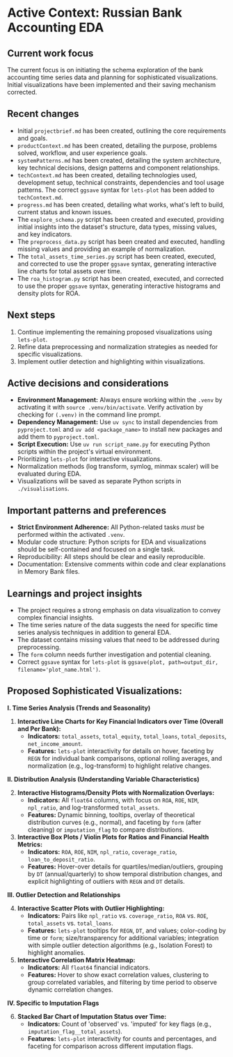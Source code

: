 # Active Context: Russian Bank Accounting EDA

## Current work focus
The current focus is on initiating the schema exploration of the bank accounting time series data and planning for sophisticated visualizations. Initial visualizations have been implemented and their saving mechanism corrected.

## Recent changes
- Initial `projectbrief.md` has been created, outlining the core requirements and goals.
- `productContext.md` has been created, detailing the purpose, problems solved, workflow, and user experience goals.
- `systemPatterns.md` has been created, detailing the system architecture, key technical decisions, design patterns and component relationships.
- `techContext.md` has been created, detailing technologies used, development setup, technical constraints, dependencies and tool usage patterns. The correct `ggsave` syntax for `lets-plot` has been added to `techContext.md`.
- `progress.md` has been created, detailing what works, what's left to build, current status and known issues.
- The `explore_schema.py` script has been created and executed, providing initial insights into the dataset's structure, data types, missing values, and key indicators.
- The `preprocess_data.py` script has been created and executed, handling missing values and providing an example of normalization.
- The `total_assets_time_series.py` script has been created, executed, and corrected to use the proper `ggsave` syntax, generating interactive line charts for total assets over time.
- The `roa_histogram.py` script has been created, executed, and corrected to use the proper `ggsave` syntax, generating interactive histograms and density plots for ROA.

## Next steps
1. Continue implementing the remaining proposed visualizations using `lets-plot`.
2. Refine data preprocessing and normalization strategies as needed for specific visualizations.
3. Implement outlier detection and highlighting within visualizations.

## Active decisions and considerations
- **Environment Management:** Always ensure working within the `.venv` by activating it with `source .venv/bin/activate`. Verify activation by checking for `(.venv)` in the command line prompt.
- **Dependency Management:** Use `uv sync` to install dependencies from `pyproject.toml` and `uv add <package_name>` to install new packages and add them to `pyproject.toml`.
- **Script Execution:** Use `uv run script_name.py` for executing Python scripts within the project's virtual environment.
- Prioritizing `lets-plot` for interactive visualizations.
- Normalization methods (log transform, symlog, minmax scaler) will be evaluated during EDA.
- Visualizations will be saved as separate Python scripts in `./visualisations`.

## Important patterns and preferences
- **Strict Environment Adherence:** All Python-related tasks *must* be performed within the activated `.venv`.
- Modular code structure: Python scripts for EDA and visualizations should be self-contained and focused on a single task.
- Reproducibility: All steps should be clear and easily reproducible.
- Documentation: Extensive comments within code and clear explanations in Memory Bank files.

## Learnings and project insights
- The project requires a strong emphasis on data visualization to convey complex financial insights.
- The time series nature of the data suggests the need for specific time series analysis techniques in addition to general EDA.
- The dataset contains missing values that need to be addressed during preprocessing.
- The `form` column needs further investigation and potential cleaning.
- Correct `ggsave` syntax for `lets-plot` is `ggsave(plot, path=output_dir, filename='plot_name.html')`.

## Proposed Sophisticated Visualizations:

**I. Time Series Analysis (Trends and Seasonality)**

1.  **Interactive Line Charts for Key Financial Indicators over Time (Overall and Per Bank):**
    *   **Indicators:** `total_assets`, `total_equity`, `total_loans`, `total_deposits`, `net_income_amount`.
    *   **Features:** `lets-plot` interactivity for details on hover, faceting by `REGN` for individual bank comparisons, optional rolling averages, and normalization (e.g., log-transform) to highlight relative changes.

**II. Distribution Analysis (Understanding Variable Characteristics)**

2.  **Interactive Histograms/Density Plots with Normalization Overlays:**
    *   **Indicators:** All `float64` columns, with focus on `ROA`, `ROE`, `NIM`, `npl_ratio`, and log-transformed `total_assets`.
    *   **Features:** Dynamic binning, tooltips, overlay of theoretical distribution curves (e.g., normal), and faceting by `form` (after cleaning) or `imputation_flag` to compare distributions.
3.  **Interactive Box Plots / Violin Plots for Ratios and Financial Health Metrics:**
    *   **Indicators:** `ROA`, `ROE`, `NIM`, `npl_ratio`, `coverage_ratio`, `loan_to_deposit_ratio`.
    *   **Features:** Hover-over details for quartiles/median/outliers, grouping by `DT` (annual/quarterly) to show temporal distribution changes, and explicit highlighting of outliers with `REGN` and `DT` details.

**III. Outlier Detection and Relationships**

4.  **Interactive Scatter Plots with Outlier Highlighting:**
    *   **Indicators:** Pairs like `npl_ratio` vs. `coverage_ratio`, `ROA` vs. `ROE`, `total_assets` vs. `total_loans`.
    *   **Features:** `lets-plot` tooltips for `REGN`, `DT`, and values; color-coding by time or `form`; size/transparency for additional variables; integration with simple outlier detection algorithms (e.g., Isolation Forest) to highlight anomalies.
5.  **Interactive Correlation Matrix Heatmap:**
    *   **Indicators:** All `float64` financial indicators.
    *   **Features:** Hover to show exact correlation values, clustering to group correlated variables, and filtering by time period to observe dynamic correlation changes.

**IV. Specific to Imputation Flags**

6.  **Stacked Bar Chart of Imputation Status over Time:**
    *   **Indicators:** Count of 'observed' vs. 'imputed' for key flags (e.g., `imputation_flag__total_assets`).
    *   **Features:** `lets-plot` interactivity for counts and percentages, and faceting for comparison across different imputation flags.
